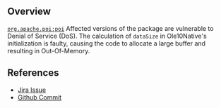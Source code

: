 ## Overview
[`org.apache.poi:poi`](http://search.maven.org/#search%7Cga%7C1%7Ca%3A%22poi%22)
Affected versions of the package are vulnerable to Denial of Service (DoS). The calculation of `dataSize` in Ole10Native's initialization is faulty, causing the code to allocate a large buffer and resulting in Out-Of-Memory.

## References
- [Jira Issue](https://issues.apache.org/jira/browse/TIKA-2115)
- [Github Commit](https://github.com/apache/poi/commit/7f9f8e9afa8160ef401ec8b3416d36428e928e2f)
